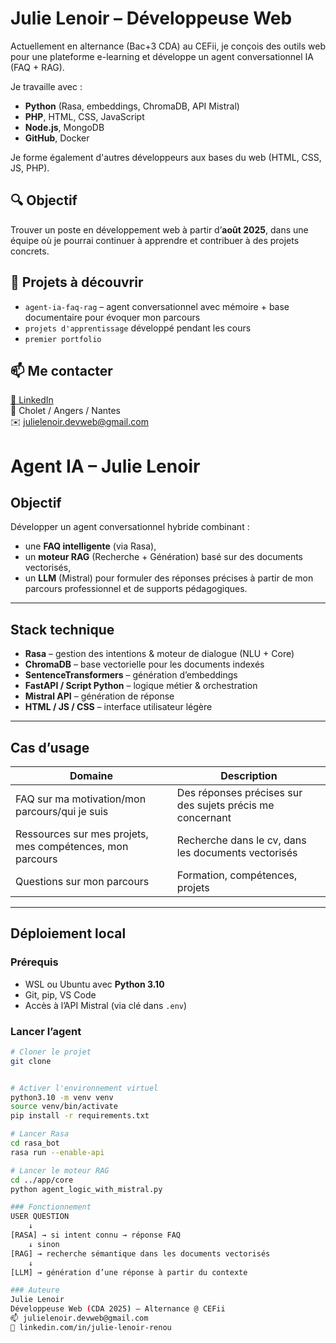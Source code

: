 # Julie Lenoir – Développeuse Web

Actuellement en alternance (Bac+3 CDA) au CEFii, je conçois des outils web pour une plateforme e-learning et développe un agent conversationnel IA (FAQ + RAG).

Je travaille avec :
- **Python** (Rasa, embeddings, ChromaDB, API Mistral)
- **PHP**, HTML, CSS, JavaScript
- **Node.js**, MongoDB
- **GitHub**, Docker

Je forme également d'autres développeurs aux bases du web (HTML, CSS, JS, PHP).

## 🔍 Objectif

Trouver un poste en développement web à partir d’**août 2025**, dans une équipe où je pourrai continuer à apprendre et contribuer à des projets concrets.

## 🧰 Projets à découvrir

- `agent-ia-faq-rag` – agent conversationnel avec mémoire + base documentaire pour évoquer mon parcours
- `projets d'apprentissage` développé pendant les cours
- `premier portfolio`

## 📫 Me contacter

[🔗 LinkedIn](https://www.linkedin.com/in/julie-lenoir-renou)  
📍 Cholet / Angers / Nantes  
✉️ julielenoir.devweb@gmail.com

# Agent IA – Julie Lenoir

## Objectif

Développer un agent conversationnel hybride combinant :
- une **FAQ intelligente** (via Rasa),
- un **moteur RAG** (Recherche + Génération) basé sur des documents vectorisés,
- un **LLM** (Mistral) pour formuler des réponses précises à partir de mon parcours professionnel et de supports pédagogiques.

---

## Stack technique

- **Rasa** – gestion des intentions & moteur de dialogue (NLU + Core)
- **ChromaDB** – base vectorielle pour les documents indexés
- **SentenceTransformers** – génération d’embeddings
- **FastAPI / Script Python** – logique métier & orchestration
- **Mistral API** – génération de réponse
- **HTML / JS / CSS** – interface utilisateur légère

---

## Cas d’usage

| Domaine                                                        | Description |
|--------------------------------------------------------------- |--------------------------------------|
| FAQ sur ma motivation/mon parcours/qui je suis                 | Des réponses précises sur des sujets précis me concernant |
| Ressources sur mes projets, mes compétences, mon parcours      | Recherche dans le cv, dans les documents vectorisés |
| Questions sur mon parcours                                     | Formation, compétences, projets |
---

## Déploiement local

### Prérequis

- WSL ou Ubuntu avec **Python 3.10**
- Git, pip, VS Code
- Accès à l’API Mistral (via clé dans `.env`)

### Lancer l’agent

```bash
# Cloner le projet
git clone 


# Activer l'environnement virtuel
python3.10 -m venv venv
source venv/bin/activate
pip install -r requirements.txt

# Lancer Rasa
cd rasa_bot
rasa run --enable-api

# Lancer le moteur RAG
cd ../app/core
python agent_logic_with_mistral.py

### Fonctionnement
USER QUESTION
    ↓
[RASA] → si intent connu → réponse FAQ
    ↓ sinon
[RAG] → recherche sémantique dans les documents vectorisés
    ↓
[LLM] → génération d’une réponse à partir du contexte

### Auteure
Julie Lenoir
Développeuse Web (CDA 2025) – Alternance @ CEFii
📫 julielenoir.devweb@gmail.com
🔗 linkedin.com/in/julie-lenoir-renou

